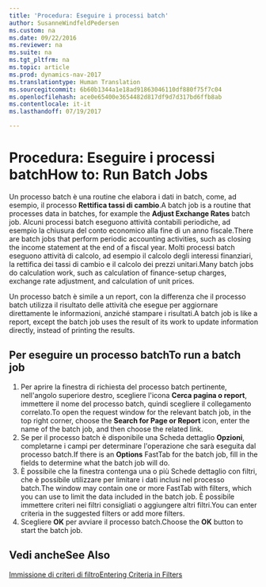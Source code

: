 ```yaml
---
title: 'Procedura: Eseguire i processi batch'
author: SusanneWindfeldPedersen
ms.custom: na
ms.date: 09/22/2016
ms.reviewer: na
ms.suite: na
ms.tgt_pltfrm: na
ms.topic: article
ms.prod: dynamics-nav-2017
ms.translationtype: Human Translation
ms.sourcegitcommit: 6b60b1344a1e18ad91863046110df880f75f7c04
ms.openlocfilehash: ace0e65400e3654482d817df9d7d317bd6ffb8ab
ms.contentlocale: it-it
ms.lasthandoff: 07/19/2017

---
```


# <a name="how-to-run-batch-jobs"></a><span data-ttu-id="ed883-102">Procedura: Eseguire i processi batch</span><span class="sxs-lookup"><span data-stu-id="ed883-102">How to: Run Batch Jobs</span></span>
<span data-ttu-id="ed883-103">Un processo batch è una routine che elabora i dati in batch, come, ad esempio, il processo **Rettifica tassi di cambio**.</span><span class="sxs-lookup"><span data-stu-id="ed883-103">A batch job is a routine that processes data in batches, for example the **Adjust Exchange Rates** batch job.</span></span> <span data-ttu-id="ed883-104">Alcuni processi batch eseguono attività contabili periodiche, ad esempio la chiusura del conto economico alla fine di un anno fiscale.</span><span class="sxs-lookup"><span data-stu-id="ed883-104">There are batch jobs that perform periodic accounting activities, such as closing the income statement at the end of a fiscal year.</span></span> <span data-ttu-id="ed883-105">Molti processi batch eseguono attività di calcolo, ad esempio il calcolo degli interessi finanziari, la rettifica dei tassi di cambio e il calcolo dei prezzi unitari.</span><span class="sxs-lookup"><span data-stu-id="ed883-105">Many batch jobs do calculation work, such as calculation of finance-setup charges, exchange rate adjustment, and calculation of unit prices.</span></span>

<span data-ttu-id="ed883-106">Un processo batch è simile a un report, con la differenza che il processo batch utilizza il risultato delle attività che esegue per aggiornare direttamente le informazioni, anziché stampare i risultati.</span><span class="sxs-lookup"><span data-stu-id="ed883-106">A batch job is like a report, except the batch job uses the result of its work to update information directly, instead of printing the results.</span></span>

## <a name="to-run-a-batch-job"></a><span data-ttu-id="ed883-107">Per eseguire un processo batch</span><span class="sxs-lookup"><span data-stu-id="ed883-107">To run a batch job</span></span>
1. <span data-ttu-id="ed883-108">Per aprire la finestra di richiesta del processo batch pertinente, nell'angolo superiore destro, scegliere l'icona **Cerca pagina o report**, immettere il nome del processo batch, quindi scegliere il collegamento correlato.</span><span class="sxs-lookup"><span data-stu-id="ed883-108">To open the request window for the relevant batch job, in the top right corner, choose the **Search for Page or Report** icon, enter the name of the batch job, and then choose the related link.</span></span>
2. <span data-ttu-id="ed883-109">Se per il processo batch è disponibile una Scheda dettaglio **Opzioni**, completarne i campi per determinare l'operazione che sarà eseguita dal processo batch.</span><span class="sxs-lookup"><span data-stu-id="ed883-109">If there is an **Options** FastTab for the batch job, fill in the fields to determine what the batch job will do.</span></span>
3. <span data-ttu-id="ed883-110">È possibile che la finestra contenga una o più Schede dettaglio con filtri, che è possibile utilizzare per limitare i dati inclusi nel processo batch.</span><span class="sxs-lookup"><span data-stu-id="ed883-110">The window may contain one or more FastTab with filters, which you can use to limit the data included in the batch job.</span></span> <span data-ttu-id="ed883-111">È possibile immettere criteri nei filtri consigliati o aggiungere altri filtri.</span><span class="sxs-lookup"><span data-stu-id="ed883-111">You can enter criteria in the suggested filters or add more filters.</span></span>
4. <span data-ttu-id="ed883-112">Scegliere **OK** per avviare il processo batch.</span><span class="sxs-lookup"><span data-stu-id="ed883-112">Choose the **OK** button to start the batch job.</span></span>

## <a name="see-also"></a><span data-ttu-id="ed883-113">Vedi anche</span><span class="sxs-lookup"><span data-stu-id="ed883-113">See Also</span></span>
[<span data-ttu-id="ed883-114">Immissione di criteri di filtro</span><span class="sxs-lookup"><span data-stu-id="ed883-114">Entering Criteria in Filters</span></span>](ui-enter-criteria-filters.md)

